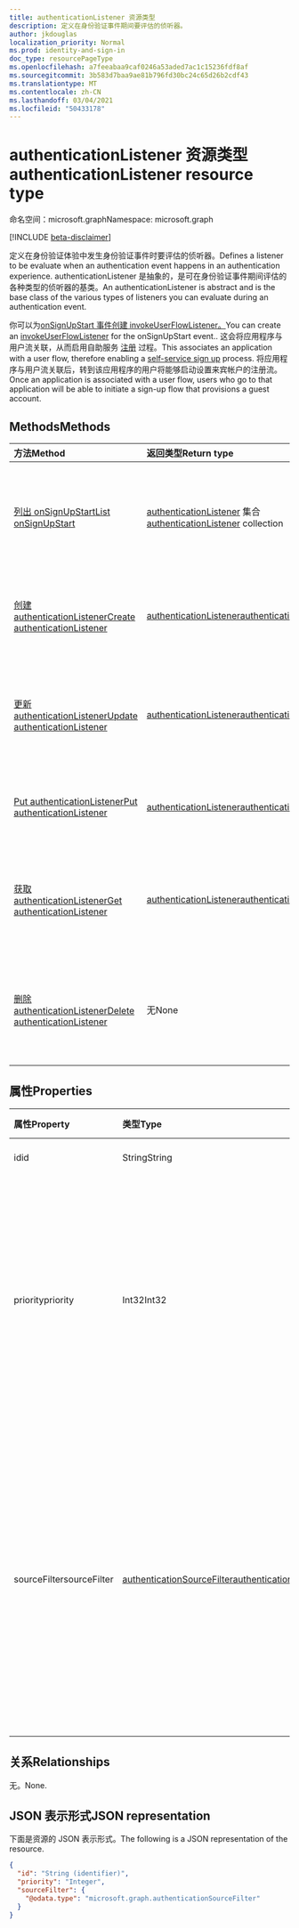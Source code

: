 ```yaml
---
title: authenticationListener 资源类型
description: 定义在身份验证事件期间要评估的侦听器。
author: jkdouglas
localization_priority: Normal
ms.prod: identity-and-sign-in
doc_type: resourcePageType
ms.openlocfilehash: a7feeabaa9caf0246a53aded7ac1c15236fdf8af
ms.sourcegitcommit: 3b583d7baa9ae81b796fd30bc24c65d26b2cdf43
ms.translationtype: MT
ms.contentlocale: zh-CN
ms.lasthandoff: 03/04/2021
ms.locfileid: "50433178"
---
```

# <a name="authenticationlistener-resource-type"></a><span data-ttu-id="41072-103">authenticationListener 资源类型</span><span class="sxs-lookup"><span data-stu-id="41072-103">authenticationListener resource type</span></span>

<span data-ttu-id="41072-104">命名空间：microsoft.graph</span><span class="sxs-lookup"><span data-stu-id="41072-104">Namespace: microsoft.graph</span></span>

[!INCLUDE [beta-disclaimer](../../includes/beta-disclaimer.md)]

<span data-ttu-id="41072-105">定义在身份验证体验中发生身份验证事件时要评估的侦听器。</span><span class="sxs-lookup"><span data-stu-id="41072-105">Defines a listener to be evaluate when an authentication event happens in an authentication experience.</span></span> <span data-ttu-id="41072-106">authenticationListener 是抽象的，是可在身份验证事件期间评估的各种类型的侦听器的基类。</span><span class="sxs-lookup"><span data-stu-id="41072-106">An authenticationListener is abstract and is the base class of the various types of listeners you can evaluate during an authentication event.</span></span> 

<span data-ttu-id="41072-107">你可以为[onSignUpStart 事件创建 invokeUserFlowListener。](../resources/invokeuserflowlistener.md)</span><span class="sxs-lookup"><span data-stu-id="41072-107">You can create an [invokeUserFlowListener](../resources/invokeuserflowlistener.md) for the onSignUpStart event..</span></span> <span data-ttu-id="41072-108">这会将应用程序与用户流关联，从而启用自助服务 [注册](https://docs.microsoft.com/azure/active-directory/external-identities/self-service-sign-up-overview) 过程。</span><span class="sxs-lookup"><span data-stu-id="41072-108">This associates an application with a user flow, therefore enabling a [self-service sign up](https://docs.microsoft.com/azure/active-directory/external-identities/self-service-sign-up-overview) process.</span></span> <span data-ttu-id="41072-109">将应用程序与用户流关联后，转到该应用程序的用户将能够启动设置来宾帐户的注册流。</span><span class="sxs-lookup"><span data-stu-id="41072-109">Once an application is associated with a user flow, users who go to that application will be able to initiate a sign-up flow that provisions a guest account.</span></span>

## <a name="methods"></a><span data-ttu-id="41072-110">Methods</span><span class="sxs-lookup"><span data-stu-id="41072-110">Methods</span></span>

|<span data-ttu-id="41072-111">方法</span><span class="sxs-lookup"><span data-stu-id="41072-111">Method</span></span>|<span data-ttu-id="41072-112">返回类型</span><span class="sxs-lookup"><span data-stu-id="41072-112">Return type</span></span>|<span data-ttu-id="41072-113">说明</span><span class="sxs-lookup"><span data-stu-id="41072-113">Description</span></span>|
|:---|:---|:---|
|[<span data-ttu-id="41072-114">列出 onSignUpStart</span><span class="sxs-lookup"><span data-stu-id="41072-114">List onSignUpStart</span></span>](../api/authenticationeventspolicy-list-onsignupstart.md)|<span data-ttu-id="41072-115">[authenticationListener](../resources/authenticationlistener.md) 集合</span><span class="sxs-lookup"><span data-stu-id="41072-115">[authenticationListener](../resources/authenticationlistener.md) collection</span></span>|<span data-ttu-id="41072-116">获取 onSignupStart 事件支持的 authenticationListener 资源的集合。</span><span class="sxs-lookup"><span data-stu-id="41072-116">Get the collection of authenticationListener resources supported by the onSignupStart event.</span></span>|
|[<span data-ttu-id="41072-117">创建 authenticationListener</span><span class="sxs-lookup"><span data-stu-id="41072-117">Create authenticationListener</span></span>](../api/authenticationeventspolicy-post-onsignupstart.md)|[<span data-ttu-id="41072-118">authenticationListener</span><span class="sxs-lookup"><span data-stu-id="41072-118">authenticationListener</span></span>](../resources/authenticationlistener.md)|<span data-ttu-id="41072-119">为 onSignupStart 事件创建新的 authenticationListener 对象。</span><span class="sxs-lookup"><span data-stu-id="41072-119">Create a new authenticationListener object for the onSignupStart event.</span></span>|
|[<span data-ttu-id="41072-120">更新 authenticationListener</span><span class="sxs-lookup"><span data-stu-id="41072-120">Update authenticationListener</span></span>](../api/authenticationlistener-update.md)|[<span data-ttu-id="41072-121">authenticationListener</span><span class="sxs-lookup"><span data-stu-id="41072-121">authenticationListener</span></span>](../resources/authenticationlistener.md)|<span data-ttu-id="41072-122">更新为身份验证管道中的 onSignupStart 事件定义的指定侦听器。</span><span class="sxs-lookup"><span data-stu-id="41072-122">Update the specified listener defined for the onSignupStart event in the authentication pipeline.</span></span>|
|[<span data-ttu-id="41072-123">Put authenticationListener</span><span class="sxs-lookup"><span data-stu-id="41072-123">Put authenticationListener</span></span>](../api/authenticationlistener-put.md)|[<span data-ttu-id="41072-124">authenticationListener</span><span class="sxs-lookup"><span data-stu-id="41072-124">authenticationListener</span></span>](../resources/authenticationlistener.md)|<span data-ttu-id="41072-125">替换 authenticationListener 对象的属性。</span><span class="sxs-lookup"><span data-stu-id="41072-125">Replace the properties of an authenticationListener object.</span></span>|
|[<span data-ttu-id="41072-126">获取 authenticationListener</span><span class="sxs-lookup"><span data-stu-id="41072-126">Get authenticationListener</span></span>](../api/authenticationlistener-get.md)|[<span data-ttu-id="41072-127">authenticationListener</span><span class="sxs-lookup"><span data-stu-id="41072-127">authenticationListener</span></span>](../resources/authenticationlistener.md)|<span data-ttu-id="41072-128">获取为身份验证管道中的 onSignupStart 事件定义的指定侦听器。</span><span class="sxs-lookup"><span data-stu-id="41072-128">Get the specified listener defined for the onSignupStart event in the authentication pipeline.</span></span>|
|[<span data-ttu-id="41072-129">删除 authenticationListener</span><span class="sxs-lookup"><span data-stu-id="41072-129">Delete authenticationListener</span></span>](../api/authenticationlistener-delete.md)|<span data-ttu-id="41072-130">无</span><span class="sxs-lookup"><span data-stu-id="41072-130">None</span></span>|<span data-ttu-id="41072-131">删除为身份验证管道中的 onSignupStart 事件定义的指定侦听器。</span><span class="sxs-lookup"><span data-stu-id="41072-131">Delete the specified listener defined for the onSignupStart event in the authentication pipeline.</span></span>|

## <a name="properties"></a><span data-ttu-id="41072-132">属性</span><span class="sxs-lookup"><span data-stu-id="41072-132">Properties</span></span>

|<span data-ttu-id="41072-133">属性</span><span class="sxs-lookup"><span data-stu-id="41072-133">Property</span></span>|<span data-ttu-id="41072-134">类型</span><span class="sxs-lookup"><span data-stu-id="41072-134">Type</span></span>|<span data-ttu-id="41072-135">说明</span><span class="sxs-lookup"><span data-stu-id="41072-135">Description</span></span>|
|:---|:---|:---|
|<span data-ttu-id="41072-136">id</span><span class="sxs-lookup"><span data-stu-id="41072-136">id</span></span>|<span data-ttu-id="41072-137">String</span><span class="sxs-lookup"><span data-stu-id="41072-137">String</span></span>|<span data-ttu-id="41072-138">操作标识符。</span><span class="sxs-lookup"><span data-stu-id="41072-138">The identifier of the action.</span></span>|
|<span data-ttu-id="41072-139">priority</span><span class="sxs-lookup"><span data-stu-id="41072-139">priority</span></span>|<span data-ttu-id="41072-140">Int32</span><span class="sxs-lookup"><span data-stu-id="41072-140">Int32</span></span>|<span data-ttu-id="41072-141">侦听器的优先级。</span><span class="sxs-lookup"><span data-stu-id="41072-141">The priority of the listener.</span></span> <span data-ttu-id="41072-142">确定事件具有多个侦听器时的评估顺序。</span><span class="sxs-lookup"><span data-stu-id="41072-142">Determines the order of evaluation when an event has multiple listeners.</span></span> <span data-ttu-id="41072-143">优先级从低到高计算。</span><span class="sxs-lookup"><span data-stu-id="41072-143">The priority is evaluated from low to high.</span></span>|
|<span data-ttu-id="41072-144">sourceFilter</span><span class="sxs-lookup"><span data-stu-id="41072-144">sourceFilter</span></span>|[<span data-ttu-id="41072-145">authenticationSourceFilter</span><span class="sxs-lookup"><span data-stu-id="41072-145">authenticationSourceFilter</span></span>](../resources/authenticationsourcefilter.md)|<span data-ttu-id="41072-146">基于用于确定是否评估侦听器的身份验证源的筛选器。</span><span class="sxs-lookup"><span data-stu-id="41072-146">Filter based on the source of the authentication that is used to determine whether the listener is evaluated.</span></span> <span data-ttu-id="41072-147">这当前仅限于基于用户进行身份验证的应用程序的评估。</span><span class="sxs-lookup"><span data-stu-id="41072-147">This is currently limited to evaluations based on application the user is authenticating to.</span></span>|

## <a name="relationships"></a><span data-ttu-id="41072-148">关系</span><span class="sxs-lookup"><span data-stu-id="41072-148">Relationships</span></span>

<span data-ttu-id="41072-149">无。</span><span class="sxs-lookup"><span data-stu-id="41072-149">None.</span></span>

## <a name="json-representation"></a><span data-ttu-id="41072-150">JSON 表示形式</span><span class="sxs-lookup"><span data-stu-id="41072-150">JSON representation</span></span>

<span data-ttu-id="41072-151">下面是资源的 JSON 表示形式。</span><span class="sxs-lookup"><span data-stu-id="41072-151">The following is a JSON representation of the resource.</span></span>
<!-- {
  "blockType": "resource",
  "keyProperty": "id",
  "@odata.type": "microsoft.graph.authenticationListener",
  "openType": false
}
-->

``` json
{
  "id": "String (identifier)",
  "priority": "Integer",
  "sourceFilter": {
    "@odata.type": "microsoft.graph.authenticationSourceFilter"
  }
}
```
